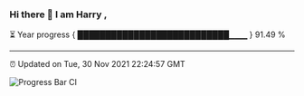 ### Hi there 👋 I am Harry , 

⏳ Year progress { ███████████████████████████▁▁▁ } 91.49 %

---

⏰ Updated on Tue, 30 Nov 2021 22:24:57 GMT

![Progress Bar CI](https://github.com/duykhang68/duykhang68/workflows/Progress%20Bar%20CI/badge.svg)
